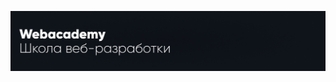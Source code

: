[![Header](https://github.com/webacademy-school/webacademy-school/blob/main/assets/wacover.jpg)](webacademy.post@gmail.com)


<!--
### Языки и инструменты
![Html](https://img.shields.io/badge/-Html-090909)
![Css](https://img.shields.io/badge/-Css-090909)
![JavaScript](https://img.shields.io/badge/-JavaScipt-090909)-->
